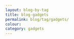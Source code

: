 ```yaml
---
layout: blog-by-tag
title: blog-gadgets
permalink: blog/tag/gadgets/
colour:
category: gadgets
---
```

